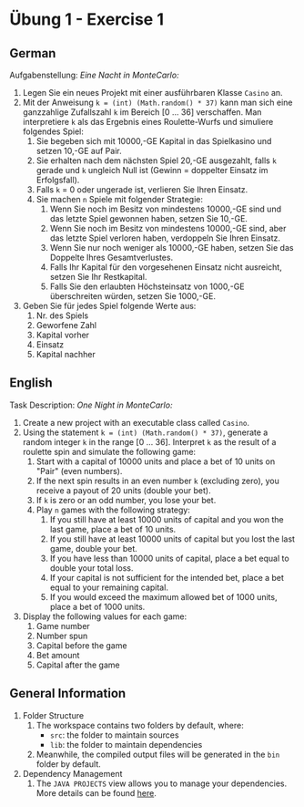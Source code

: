 # Übung 1 - Exercise 1

## German

Aufgabenstellung:
*Eine Nacht in MonteCarlo:*

1. Legen Sie ein neues Projekt mit einer ausführbaren Klasse `Casino` an.
1. Mit der Anweisung `k = (int) (Math.random() * 37)` kann man sich eine ganzzahlige Zufallszahl `k` im Bereich [0 … 36] verschaffen. Man interpretiere `k` als das Ergebnis eines Roulette-Wurfs und simuliere folgendes Spiel:
    1. Sie begeben sich mit 10000,-GE Kapital in das Spielkasino und setzen 10,-GE auf Pair.
    1. Sie erhalten nach dem nächsten Spiel 20,-GE ausgezahlt, falls `k` gerade und `k` ungleich Null ist (Gewinn = doppelter Einsatz im Erfolgsfall).
    1. Falls `k` = 0 oder ungerade ist, verlieren Sie Ihren Einsatz.
    1. Sie machen `n` Spiele mit folgender Strategie:
        1. Wenn Sie noch im Besitz von mindestens 10000,-GE sind und das letzte Spiel gewonnen haben, setzen Sie 10,-GE.
        1. Wenn Sie noch im Besitz von mindestens 10000,-GE sind, aber das letzte Spiel verloren haben, verdoppeln Sie Ihren Einsatz.
        1. Wenn Sie nur noch weniger als 10000,-GE haben, setzen Sie das Doppelte Ihres Gesamtverlustes.
        1. Falls Ihr Kapital für den vorgesehenen Einsatz nicht ausreicht, setzen Sie Ihr Restkapital.
        1. Falls Sie den erlaubten Höchsteinsatz von 1000,-GE überschreiten würden, setzen Sie 1000,-GE.
1. Geben Sie für jedes Spiel folgende Werte aus:
    1. Nr. des Spiels
    1. Geworfene Zahl
    1. Kapital vorher
    1. Einsatz
    1. Kapital nachher

## English

Task Description:
*One Night in MonteCarlo:*

1. Create a new project with an executable class called `Casino`.
1. Using the statement `k = (int) (Math.random() * 37)`, generate a random integer `k` in the range [0 ... 36]. Interpret `k` as the result of a roulette spin and simulate the following game:
    1. Start with a capital of 10000 units and place a bet of 10 units on "Pair" (even numbers).
    1. If the next spin results in an even number `k` (excluding zero), you receive a payout of 20 units (double your bet).
    1. If `k` is zero or an odd number, you lose your bet.
    1. Play `n` games with the following strategy:
        1. If you still have at least 10000 units of capital and you won the last game, place a bet of 10 units.
        1. If you still have at least 10000 units of capital but you lost the last game, double your bet.
        1. If you have less than 10000 units of capital, place a bet equal to double your total loss.
        1. If your capital is not sufficient for the intended bet, place a bet equal to your remaining capital.
        1. If you would exceed the maximum allowed bet of 1000 units, place a bet of 1000 units.
1. Display the following values for each game:
    1. Game number
    1. Number spun
    1. Capital before the game
    1. Bet amount
    1. Capital after the game

## General Information

1. Folder Structure
    1. The workspace contains two folders by default, where:
        - `src`: the folder to maintain sources
        - `lib`: the folder to maintain dependencies
    1. Meanwhile, the compiled output files will be generated in the `bin` folder by default.
1. Dependency Management
    1. The `JAVA PROJECTS` view allows you to manage your dependencies. More details can be found [here](https://github.com/microsoft/vscode-java-dependency#manage-dependencies).
